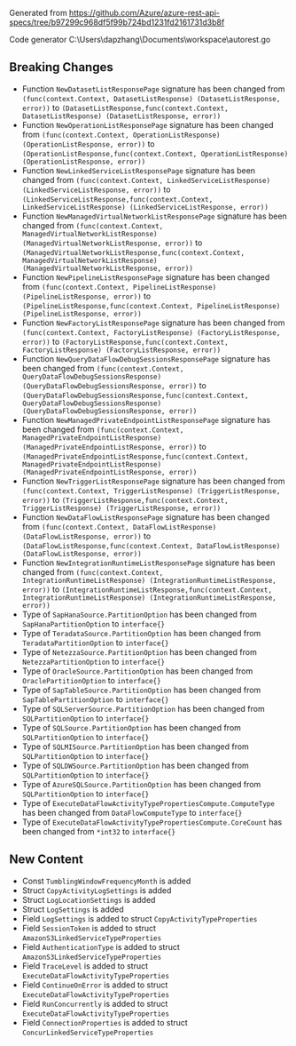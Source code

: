 
Generated from https://github.com/Azure/azure-rest-api-specs/tree/b97299c968df5f99b724bd1231fd2161731d3b8f

Code generator C:\Users\dapzhang\Documents\workspace\autorest.go

## Breaking Changes

- Function `NewDatasetListResponsePage` signature has been changed from `(func(context.Context, DatasetListResponse) (DatasetListResponse, error))` to `(DatasetListResponse,func(context.Context, DatasetListResponse) (DatasetListResponse, error))`
- Function `NewOperationListResponsePage` signature has been changed from `(func(context.Context, OperationListResponse) (OperationListResponse, error))` to `(OperationListResponse,func(context.Context, OperationListResponse) (OperationListResponse, error))`
- Function `NewLinkedServiceListResponsePage` signature has been changed from `(func(context.Context, LinkedServiceListResponse) (LinkedServiceListResponse, error))` to `(LinkedServiceListResponse,func(context.Context, LinkedServiceListResponse) (LinkedServiceListResponse, error))`
- Function `NewManagedVirtualNetworkListResponsePage` signature has been changed from `(func(context.Context, ManagedVirtualNetworkListResponse) (ManagedVirtualNetworkListResponse, error))` to `(ManagedVirtualNetworkListResponse,func(context.Context, ManagedVirtualNetworkListResponse) (ManagedVirtualNetworkListResponse, error))`
- Function `NewPipelineListResponsePage` signature has been changed from `(func(context.Context, PipelineListResponse) (PipelineListResponse, error))` to `(PipelineListResponse,func(context.Context, PipelineListResponse) (PipelineListResponse, error))`
- Function `NewFactoryListResponsePage` signature has been changed from `(func(context.Context, FactoryListResponse) (FactoryListResponse, error))` to `(FactoryListResponse,func(context.Context, FactoryListResponse) (FactoryListResponse, error))`
- Function `NewQueryDataFlowDebugSessionsResponsePage` signature has been changed from `(func(context.Context, QueryDataFlowDebugSessionsResponse) (QueryDataFlowDebugSessionsResponse, error))` to `(QueryDataFlowDebugSessionsResponse,func(context.Context, QueryDataFlowDebugSessionsResponse) (QueryDataFlowDebugSessionsResponse, error))`
- Function `NewManagedPrivateEndpointListResponsePage` signature has been changed from `(func(context.Context, ManagedPrivateEndpointListResponse) (ManagedPrivateEndpointListResponse, error))` to `(ManagedPrivateEndpointListResponse,func(context.Context, ManagedPrivateEndpointListResponse) (ManagedPrivateEndpointListResponse, error))`
- Function `NewTriggerListResponsePage` signature has been changed from `(func(context.Context, TriggerListResponse) (TriggerListResponse, error))` to `(TriggerListResponse,func(context.Context, TriggerListResponse) (TriggerListResponse, error))`
- Function `NewDataFlowListResponsePage` signature has been changed from `(func(context.Context, DataFlowListResponse) (DataFlowListResponse, error))` to `(DataFlowListResponse,func(context.Context, DataFlowListResponse) (DataFlowListResponse, error))`
- Function `NewIntegrationRuntimeListResponsePage` signature has been changed from `(func(context.Context, IntegrationRuntimeListResponse) (IntegrationRuntimeListResponse, error))` to `(IntegrationRuntimeListResponse,func(context.Context, IntegrationRuntimeListResponse) (IntegrationRuntimeListResponse, error))`
- Type of `SapHanaSource.PartitionOption` has been changed from `SapHanaPartitionOption` to `interface{}`
- Type of `TeradataSource.PartitionOption` has been changed from `TeradataPartitionOption` to `interface{}`
- Type of `NetezzaSource.PartitionOption` has been changed from `NetezzaPartitionOption` to `interface{}`
- Type of `OracleSource.PartitionOption` has been changed from `OraclePartitionOption` to `interface{}`
- Type of `SapTableSource.PartitionOption` has been changed from `SapTablePartitionOption` to `interface{}`
- Type of `SQLServerSource.PartitionOption` has been changed from `SQLPartitionOption` to `interface{}`
- Type of `SQLSource.PartitionOption` has been changed from `SQLPartitionOption` to `interface{}`
- Type of `SQLMISource.PartitionOption` has been changed from `SQLPartitionOption` to `interface{}`
- Type of `SQLDWSource.PartitionOption` has been changed from `SQLPartitionOption` to `interface{}`
- Type of `AzureSQLSource.PartitionOption` has been changed from `SQLPartitionOption` to `interface{}`
- Type of `ExecuteDataFlowActivityTypePropertiesCompute.ComputeType` has been changed from `DataFlowComputeType` to `interface{}`
- Type of `ExecuteDataFlowActivityTypePropertiesCompute.CoreCount` has been changed from `*int32` to `interface{}`

## New Content

- Const `TumblingWindowFrequencyMonth` is added
- Struct `CopyActivityLogSettings` is added
- Struct `LogLocationSettings` is added
- Struct `LogSettings` is added
- Field `LogSettings` is added to struct `CopyActivityTypeProperties`
- Field `SessionToken` is added to struct `AmazonS3LinkedServiceTypeProperties`
- Field `AuthenticationType` is added to struct `AmazonS3LinkedServiceTypeProperties`
- Field `TraceLevel` is added to struct `ExecuteDataFlowActivityTypeProperties`
- Field `ContinueOnError` is added to struct `ExecuteDataFlowActivityTypeProperties`
- Field `RunConcurrently` is added to struct `ExecuteDataFlowActivityTypeProperties`
- Field `ConnectionProperties` is added to struct `ConcurLinkedServiceTypeProperties`

